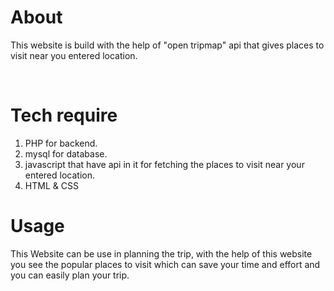 # About

This website is build with the help of "open tripmap" api that gives places to visit near you entered location.

<br>

# Tech require
<ol>
<li>PHP for backend.</li> 
<li> mysql for database.</li>  
<li>javascript that have api in it for fetching the places to visit near your entered location.</li>  
<li>HTML & CSS</li>  
</ol>


# Usage

This Website can be use in planning the trip, with the help of this website you see the popular places to visit which can save your time and effort and you can easily plan your trip.
